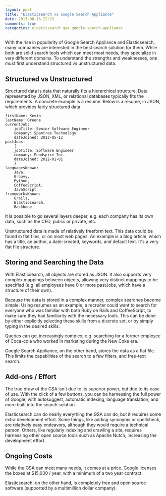 ```yaml
---
layout: post
title: "Elasticsearch vs Google Search Appliance"
date: 2013-08-16 22:23
comments: true
categories: elasticsearch gsa google-search-appliance
---
```


With the rise in popularity of Google Search Appliance and Elasticsearch, many companies are interested in the best search solution for them. While both are solid search tools which can meet most needs, they specialize in very different domains. To understand the strengths and weaknesses, one must first understand structured vs unstructured data.

Structured vs Unstructured
-------------------------

Structured data is data that naturally fits a hierarchical structure. Data represented by JSON, XML, or relational databases typically fits the requirements. A concrete example is a resume. Below is a resume, in JSON, which provides fairly structured data.

	firstName: Kevin
	lastName: Greene
	currentJob:
		jobTitle: Senior Software Engineer
		company: Spantree Technology
		dateJoined: 2013-05-12
	pastJobs:
		{
		jobTitle: Software Engineer
		company: Fundspire Inc.
		dateJoined: 2012-01-01
		}
	languagesKnown:
		Java,
		Groovy,
		Python,
		CoffeeScript,
		JavaScript
	frameworksKnown:
		Grails,
		Elasticsearch,
		Backbone

It is possible to go several layers deeper, e.g. each company has its own data, such as the CEO, public or private, etc.

Unstructured data is made of relatively freeform text. This data could be found in flat files, or on most web pages. An example is a blog article, which has a title, an author, a date-created, keywords, and default text. It's a very flat file structure.

Storing and Searching the Data
-------------------------

With Elasticsearch, all objects are stored as JSON. It also supports very complex mappings between objects, allowing very distinct mappings to be specified (e.g. all employees have 0 or more pastJobs, which have a structure of their own).

Because the data is stored in a complex manner, complex searches become simple. Using resumes as an example, a recruiter could want to search for everyone who was familiar with both Ruby on Rails and CoffeeScript, to make sure they had familiarity with the necessary tools. This can be done by either explicitly selecting these skills from a discrete set, or by simply typing in the desired skills.

Queries can get increasingly complex, e.g. searching for a former employee of Coca-cola who worked in marketing during the New Coke era.

Google Search Appliance, on the other hand, stores the data as a flat file. This limits the capabilities of the search to a few filters, and free-text search.

Add-ons / Effort
-------------------------

The true draw of the GSA isn't due to its superior power, but due to its ease of use. With the click of a few buttons, you can be harnessing the full power of Google, with autosuggest, automatic indexing, language translation, and more built into the search solution.

Elasticsearch can do nearly everything the GSA can do, but it requires some extra development effort. Some things, like adding synonyms or spellcheck, are relatively easy endeavors, although they would require a technical person. Others, like regularly indexing and crawling a site, requires harnessing other open source tools such as Apache Nutch, increasing the development effort.

Ongoing Costs
-------------------------

While the GSA can meet many needs, it comes at a price. Google licenses the boxes at $15,000 / year, with a minimum of a two year contract.

Elasticsearch, on the other hand, is completely free and open source software (supported by a multimillion dollar company).